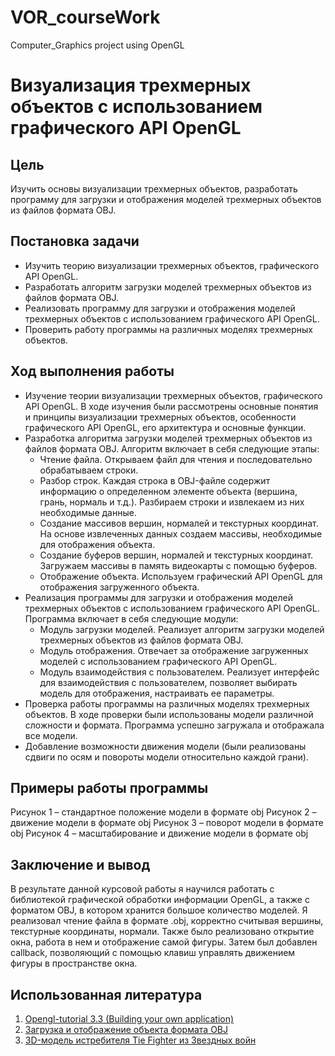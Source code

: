 # VOR_courseWork
Computer_Graphics project using OpenGL


# Визуализация трехмерных объектов с использованием графического API OpenGL

## Цель
Изучить основы визуализации трехмерных объектов, разработать программу для загрузки и отображения моделей трехмерных объектов из файлов формата OBJ.

## Постановка задачи
- Изучить теорию визуализации трехмерных объектов, графического API OpenGL.
- Разработать алгоритм загрузки моделей трехмерных объектов из файлов формата OBJ.
- Реализовать программу для загрузки и отображения моделей трехмерных объектов с использованием графического API OpenGL.
- Проверить работу программы на различных моделях трехмерных объектов.

## Ход выполнения работы
- Изучение теории визуализации трехмерных объектов, графического API OpenGL. В ходе изучения были рассмотрены основные понятия и принципы визуализации трехмерных объектов, особенности графического API OpenGL, его архитектура и основные функции.
- Разработка алгоритма загрузки моделей трехмерных объектов из файлов формата OBJ. Алгоритм включает в себя следующие этапы:
  - Чтение файла. Открываем файл для чтения и последовательно обрабатываем строки.
  - Разбор строк. Каждая строка в OBJ-файле содержит информацию о определенном элементе объекта (вершина, грань, нормаль и т.д.). Разбираем строки и извлекаем из них необходимые данные.
  - Создание массивов вершин, нормалей и текстурных координат. На основе извлеченных данных создаем массивы, необходимые для отображения объекта.
  - Создание буферов вершин, нормалей и текстурных координат. Загружаем массивы в память видеокарты с помощью буферов.
  - Отображение объекта. Используем графический API OpenGL для отображения загруженного объекта.
- Реализация программы для загрузки и отображения моделей трехмерных объектов с использованием графического API OpenGL. Программа включает в себя следующие модули:
  - Модуль загрузки моделей. Реализует алгоритм загрузки моделей трехмерных объектов из файлов формата OBJ.
  - Модуль отображения. Отвечает за отображение загруженных моделей с использованием графического API OpenGL.
  - Модуль взаимодействия с пользователем. Реализует интерфейс для взаимодействия с пользователем, позволяет выбирать модель для отображения, настраивать ее параметры.
- Проверка работы программы на различных моделях трехмерных объектов. В ходе проверки были использованы модели различной сложности и формата. Программа успешно загружала и отображала все модели.
- Добавление возможности движения модели (были реализованы сдвиги по осям и повороты модели относительно каждой грани).

## Примеры работы программы
Рисунок 1 – стандартное положение модели в формате obj
Рисунок 2 – движение модели в формате obj
Рисунок 3 – поворот модели в формате obj
Рисунок 4 – масштабирование и движение модели в формате obj

## Заключение и вывод
В результате данной курсовой работы я научился работать с библиотекой графической обработки информации OpenGL, а также с форматом OBJ, в котором хранится большое количество моделей. Я реализовал чтение файла в формате .obj, корректно считывая вершины, текстурные координаты, нормали. Также было реализовано открытие окна, работа в нем и отображение самой фигуры. Затем был добавлен callback, позволяющий с помощью клавиш управлять движением фигуры в пространстве окна.

## Использованная литература
1. [Opengl-tutorial 3.3 (Building your own application)](https://www.opengl-tutorial.org)
2. [Загрузка и отображение объекта формата OBJ](https://pro.guap.ru/inside/student/materials/e7b4e9ab126ff55bbad4ce74c7c3cf75/download)
3. [3D-модель истребителя Tie Fighter из Звездных войн](https://open3dmodel.com/ru/download.php)


